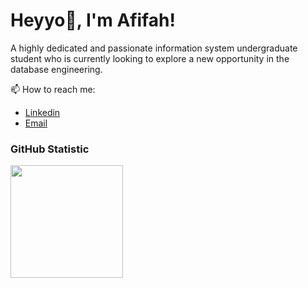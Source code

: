 # Heyyo👋, I'm Afifah! 

A highly dedicated and passionate information system undergraduate student who is currently looking to explore a new opportunity in the database engineering.

📫 How to reach me:<br>
- [Linkedin](https://www.linkedin.com/in/afifahia/)
- [Email](mailto:afifahindaharini@gmail.com)

### GitHub Statistic
<p align="left">
<a href="https://github.com/aiayooo">
  <img height="180em" src="https://github-readme-stats-eight-theta.vercel.app/api?username=aiayooo&show_icons=true&theme=algolia&include_all_commits=true&count_private=true"/>
</a>
</p>
